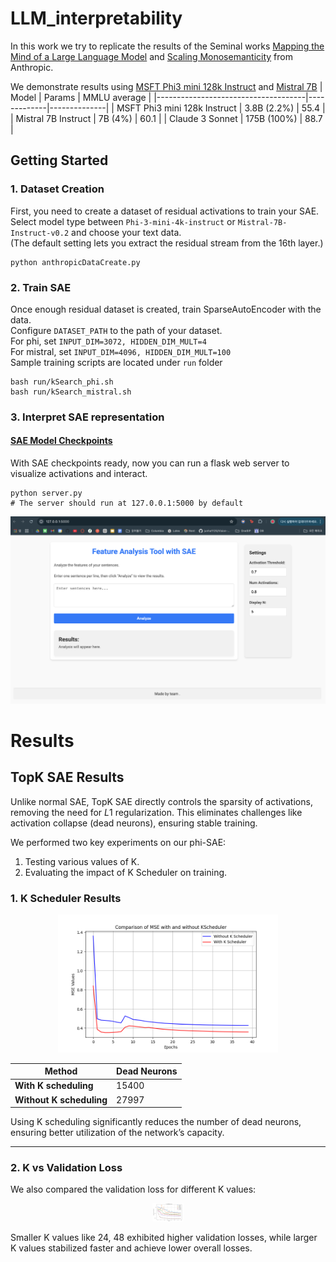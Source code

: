 # LLM_interpretability

In this work we try to replicate the results of the Seminal works [Mapping the Mind of a Large Language Model](https://www.anthropic.com/research/mapping-mind-language-model) and [Scaling Monosemanticity](https://transformer-circuits.pub/2024/scaling-monosemanticity/) from Anthropic.

We demonstrate results using [MSFT Phi3 mini 128k Instruct](https://huggingface.co/microsoft/Phi-3-mini-128k-instruct) and [Mistral 7B](https://huggingface.co/mistralai/Mistral-7B-Instruct-v0.1)
| Model                               | Params      | MMLU average |
|-------------------------------------|-------------|--------------|
| MSFT Phi3 mini 128k Instruct  | 3.8B (2.2%) | 55.4         |
| Mistral 7B Instruct           | 7B (4%)     | 60.1         |
| Claude 3 Sonnet                     | 175B (100%) | 88.7         |


## Getting Started
### 1. Dataset Creation
First, you need to create a dataset of residual activations to train your SAE.<br>
Select model type between `Phi-3-mini-4k-instruct` or `Mistral-7B-Instruct-v0.2` and choose your text data.<br>
(The default setting lets you extract the residual stream from the 16th layer.)
```
python anthropicDataCreate.py
```

### 2. Train SAE
Once enough residual dataset is created, train SparseAutoEncoder with the data.<br>
Configure `DATASET_PATH` to the path of your dataset.<br>
For phi, set `INPUT_DIM=3072, HIDDEN_DIM_MULT=4`<br>
For mistral, set `INPUT_DIM=4096, HIDDEN_DIM_MULT=100`<br>
Sample training scripts are located under `run` folder

```
bash run/kSearch_phi.sh
bash run/kSearch_mistral.sh
```

### 3. Interpret SAE representation
#### [SAE Model Checkpoints](https://drive.google.com/drive/folders/1rWP7qHyvks7Bnl_1ibQSc2xzdmERhGPW?usp=sharing)
With SAE checkpoints ready, now you can run a flask web server to visualize activations and interact.
```
python server.py
# The server should run at 127.0.0.1:5000 by default
```
![SAE Web Demo](imgs/demo.png)



# Results
## TopK SAE Results

Unlike normal SAE, TopK SAE directly controls the sparsity of activations, removing the need for $L1$ regularization. This eliminates challenges like activation collapse (dead neurons), ensuring stable training.

We performed two key experiments on our phi-SAE:
1. Testing various values of K.
2. Evaluating the impact of K Scheduler on training.

### 1. K Scheduler Results
<p align="center">
  <img src="imgs/k_scheduling.png" alt="SAE K Scheduler" style="max-width: 70%; height: auto;">
</p>



| Method                  | Dead Neurons |
|-------------------------|--------------|
| **With K scheduling**   | 15400        |
| **Without K scheduling**| 27997        |

Using K scheduling significantly reduces the number of dead neurons, ensuring better utilization of the network’s capacity.


---

### 2. K vs Validation Loss
We also compared the validation loss for different K values:


<p align="center">
  <img src="imgs/k_val.png" alt="SAE K Scheduler" style="max-width: 10%; height: auto;">
</p>

Smaller K values like 24, 48 exhibited higher validation losses, while larger K values stabilized faster and achieve lower overall losses. 
